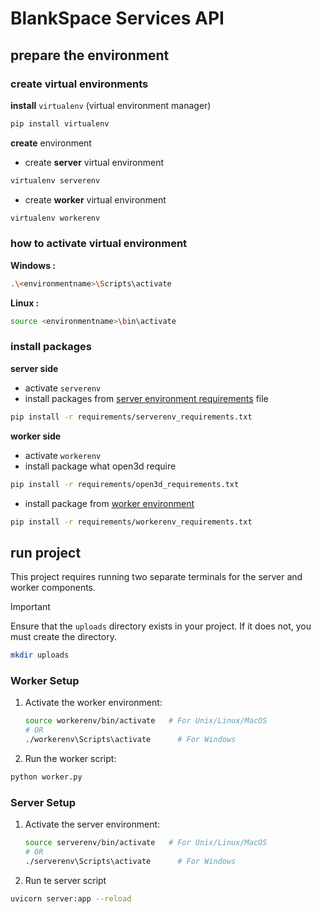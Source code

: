 # BlankSpace Services API
## **prepare the environment**
### create virtual environments
**install** `virtualenv` (virtual environment manager)
```bash
pip install virtualenv
```
**create** environment
- create **server** virtual environment
```bash
virtualenv serverenv
```
- create **worker** virtual environment
```bash
virtualenv workerenv
```
### how to activate virtual environment
**Windows :**
```bash
.\<environmentname>\Scripts\activate
```
**Linux :**
```bash
source <environmentname>\bin\activate
```
### install packages
**server side**
- activate `serverenv`
- install packages from [server environment requirements](requirements/serverenv_requirements.txt) file
```bash
pip install -r requirements/serverenv_requirements.txt
```
**worker side**
- activate `workerenv`
- install package what open3d require
```bash
pip install -r requirements/open3d_requirements.txt
```
- install package from [worker environment](requirements/workerenv_requirements.txt)
```bash
pip install -r requirements/workerenv_requirements.txt
```
## **run project**
This project requires running two separate terminals for the server and worker components.
> [!IMPORTANT]
> Ensure that the `uploads` directory exists in your project. If it does not, you must create the directory.
```bash
mkdir uploads
```

### Worker Setup
1. Activate the worker environment:
   ```bash
   source workerenv/bin/activate   # For Unix/Linux/MacOS
   # OR
   ./workerenv\Scripts\activate      # For Windows
2. Run the worker script:
```bash
python worker.py
```
### Server Setup
1. Activate the server environment:
   ```bash
   source serverenv/bin/activate   # For Unix/Linux/MacOS
   # OR
   ./serverenv\Scripts\activate      # For Windows
2. Run te server script
```bash
uvicorn server:app --reload
```